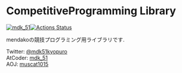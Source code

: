 # CompetitiveProgramming Library

[![mdk_51](https://img.shields.io/endpoint?url=https%3A%2F%2Fatcoder-badges.now.sh%2Fapi%2Fatcoder%2Fjson%2Fmdk_51)](https://atcoder.jp/users/mdk_51)[![Actions Status](https://github.com/mendako1015/CompetitiveProgramming-Library/workflows/verify/badge.svg)](https://github.com/mendako1015/CompetitiveProgramming-Library/actions) 

mendakoの競技プログラミング用ライブラリです.

Twitter: [@mdk51kyopuro](https://twitter.com/mdk51kyopuro)  
AtCoder: [mdk_51](https://atcoder.jp/users/mdk_51)  
AOJ: [muscat1015](https://onlinejudge.u-aizu.ac.jp/status/users/muscat1015)
